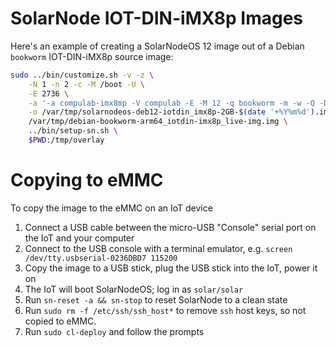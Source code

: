 # SolarNode IOT-DIN-iMX8p Images

Here's an example of creating a SolarNodeOS 12 image out of a Debian `bookworm` IOT-DIN-iMX8p source
image:

```sh
sudo ../bin/customize.sh -v -z \
	-N 1 -n 2 -c -M /boot -U \
	-E 2736 \
	-a '-a compulab-imx8mp -V compulab -E -M 12 -q bookworm -m -w -Q -D conf/packages-deb12-del-early.txt -K conf/packages-deb12-add.txt -k conf/packages-deb12-keep.txt -X bin/extra-early.sh -x bin/extra-late.sh -o 172.16.159.167:3142' \
	-o /var/tmp/solarnodeos-deb12-iotdin_imx8p-2GB-$(date '+%Y%m%d').img \
	/var/tmp/debian-bookworm-arm64_iotdin-imx8p_live-img.img \
	../bin/setup-sn.sh \
	$PWD:/tmp/overlay
```

# Copying to eMMC

To copy the image to the eMMC on an IoT device

1. Connect a USB cable between the micro-USB "Console" serial port on the IoT and your computer
2. Connect to the USB console with a terminal emulator, e.g. `screen /dev/tty.usbserial-0236DBD7 115200`
3. Copy the image to a USB stick, plug the USB stick into the IoT, power it on
4. The IoT will boot SolarNodeOS; log in as `solar/solar`
5. Run `sn-reset -a && sn-stop` to reset SolarNode to a clean state
6. Run `sudo rm -f /etc/ssh/ssh_host*` to remove `ssh` host keys, so not copied to eMMC.
7. Run `sudo cl-deploy` and follow the prompts

